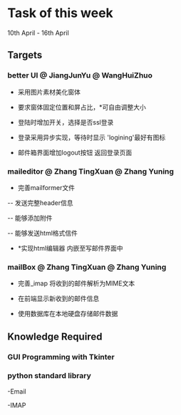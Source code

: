 # Task of this week

10th April - 16th April

## Targets

### better UI @ JiangJunYu @ WangHuiZhuo

- 采用图片素材美化窗体

- 要求窗体固定位置和屏占比，*可自由调整大小

- 登陆时增加开关，选择是否ssl登录

- 登录采用异步实现，等待时显示 'logining'最好有图标 

- 邮件箱界面增加logout按钮 返回登录页面

### maileditor @ Zhang TingXuan @ Zhang Yuning

- 完善mailformer文件

-- 发送完整header信息

-- 能够添加附件

-- 能够发送html格式信件

- *实现html编辑器 内嵌至写邮件界面中

### mailBox @ Zhang TingXuan @ Zhang Yuning

- 完善_imap 将收到的邮件解析为MIME文本

- 在前端显示新收到的邮件信息

- 使用数据库在本地硬盘存储邮件数据

## Knowledge Required

### GUI Programming with Tkinter

### python standard library

-Email

-IMAP